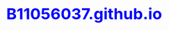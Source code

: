 # B11056037.github.io

<!DOCTYPE html>
<html lang="en">

<head>
    <meta charset="UTF-8">
    <meta http-equiv="X-UA-Compatible" content="IE=edge">
    <meta name="viewport" content="width=device-width, initial-scale=1.0">
    <title>Document</title>
    <style>
        h1 {
            font-size: 36px;
            font-weight: bolder;
            color: blue;
            text-align: center;
        }
        
        table {
            margin: auto;
        }
        
        #none {
            border-style: none;
        }
        
        #tableCaption {
            border-style: dashed;
            border-width: 1px;
        }
        
        td {
            border-style: dotted;
            border-width: 1px;
            padding: 10px;
            color: green;
        }
        
        th {
            border-style: dotted;
            border-width: 1px;
            padding: 10px;
            color: purple;
        }
        /* //答案 2D*/
        
        .content {
            color: green;
            font-family: Arial;
            font-size: 18px;
        }
        
        #tableTitle {
            font-weight: bolder;
            font-size: 18px;
            color: purple;
            text-align: center
        }
        
        a {
            color: black
        }
    </style>


</head>

<body>
    <script language="javascript">
      var j = 8
document.write("<table  id=tableCaption>");
document.write("<caption><h1>MIS快餐店的價格表</h1></caption>");
document.write("<tr id=tableTitle><th id=none></th>");
for (var i = 5; i >= 1; i--) {
    document.write("<th id=tableTitle>" + i + "號餐" + j + "元")
    j = j + 3
}
for (var a = 3; a <= 7; a++) {
    document.write("<tr id=tableTitle><th>" + a + "</th>");
    for (var b = 8; b <= 20; b = b + 3) {
        document.write("<td class=content>" + a + "*" + b + "=" + a * b);
    }
}
document.write("</table>")
    </script>
</body>

</html>

